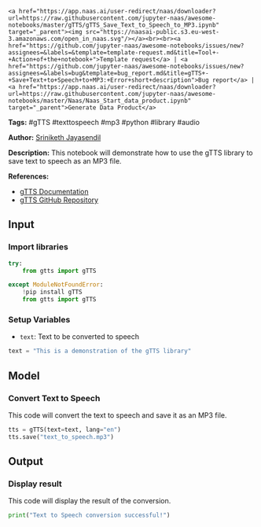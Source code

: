    <a href="https://app.naas.ai/user-redirect/naas/downloader?url=https://raw.githubusercontent.com/jupyter-naas/awesome-notebooks/master/gTTS/gTTS_Save_Text_to_Speech_to_MP3.ipynb" target="_parent"><img src="https://naasai-public.s3.eu-west-3.amazonaws.com/open_in_naas.svg"/></a><br><br><a href="https://github.com/jupyter-naas/awesome-notebooks/issues/new?assignees=&labels=&template=template-request.md&title=Tool+-+Action+of+the+notebook+">Template request</a> | <a href="https://github.com/jupyter-naas/awesome-notebooks/issues/new?assignees=&labels=bug&template=bug_report.md&title=gTTS+-+Save+Text+to+Speech+to+MP3:+Error+short+description">Bug report</a> | <a href="https://app.naas.ai/user-redirect/naas/downloader?url=https://raw.githubusercontent.com/jupyter-naas/awesome-notebooks/master/Naas/Naas_Start_data_product.ipynb" target="_parent">Generate Data Product</a>

**Tags:** #gTTS #texttospeech #mp3 #python #library #audio

**Author:** [Sriniketh Jayasendil](http://linkedin.com/in/sriniketh-jayasendil/)

**Description:** This notebook will demonstrate how to use the gTTS library to save text to speech as an MP3 file.

**References:**
- [gTTS Documentation](https://pypi.org/project/gTTS/)
- [gTTS GitHub Repository](https://github.com/pndurette/gTTS)

## Input

### Import libraries


```python
try:
    from gtts import gTTS

except ModuleNotFoundError:
    !pip install gTTS
    from gtts import gTTS
```

### Setup Variables
- `text`: Text to be converted to speech


```python
text = "This is a demonstration of the gTTS library"
```

## Model

### Convert Text to Speech

This code will convert the text to speech and save it as an MP3 file.


```python
tts = gTTS(text=text, lang="en")
tts.save("text_to_speech.mp3")
```

## Output

### Display result

This code will display the result of the conversion.


```python
print("Text to Speech conversion successful!")
```

 
